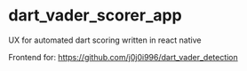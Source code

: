 # dart_vader_scorer_app
UX for automated dart scoring written in react native

Frontend for: https://github.com/j0j0i996/dart_vader_detection
